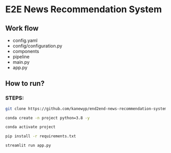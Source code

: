 # E2E News Recommendation System

## Work flow
- config.yaml
- config/configuration.py
- components
- pipeline
- main.py
- app.py


## How to run?
### STEPS:

```bash
git clone https://github.com/kanewyp/end2end-news-recommendation-system
```

```bash
conda create -n project python=3.8 -y
```

```bash
conda activate project
```

```bash
pip install -r requirements.txt
```

```bash
streamlit run app.py

```